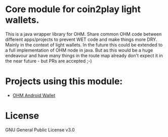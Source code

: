 # Core module for coin2play light wallets.

This is a java wrapper library for OHM. Share common OHM code between different apps/projects to prevent WET code and make things more DRY. Mainly in the context of light wallets. In the future this could be extended to a full implementation of OHM node in java. But as this would be a huge endeavour and have many things in the route map already don't expect it in the near future - but PRs are accepted ;-)


Projects using this module:
=====

* [OHM Android Wallet](https://github.com/theohmproject/android-wallet)

License
=====

GNU General Public License v3.0
